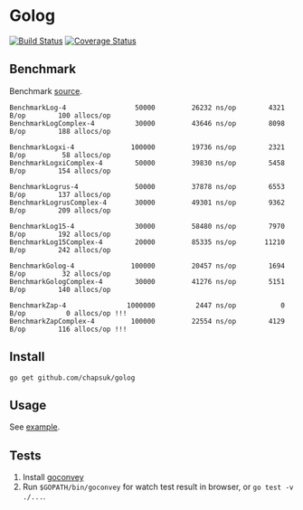 # Golog

[![Build Status](https://travis-ci.org/chapsuk/golog.svg)](https://travis-ci.org/chapsuk/golog)
[![Coverage Status](https://coveralls.io/repos/github/chapsuk/golog/badge.svg?branch=master)](https://coveralls.io/github/chapsuk/golog?branch=master)

## Benchmark

Benchmark [source](https://github.com/chapsuk/golog/tree/master/bench/bench_test.go).

```
BenchmarkLog-4          	   50000	     26232 ns/op	    4321 B/op	     100 allocs/op
BenchmarkLogComplex-4   	   30000	     43646 ns/op	    8098 B/op	     188 allocs/op

BenchmarkLogxi-4        	  100000	     19736 ns/op	    2321 B/op	      58 allocs/op
BenchmarkLogxiComplex-4 	   50000	     39830 ns/op	    5458 B/op	     154 allocs/op

BenchmarkLogrus-4       	   50000	     37878 ns/op	    6553 B/op	     137 allocs/op
BenchmarkLogrusComplex-4	   30000	     49301 ns/op	    9362 B/op	     209 allocs/op

BenchmarkLog15-4        	   30000	     58480 ns/op	    7970 B/op	     192 allocs/op
BenchmarkLog15Complex-4 	   20000	     85335 ns/op	   11210 B/op	     242 allocs/op

BenchmarkGolog-4        	  100000	     20457 ns/op	    1694 B/op	      32 allocs/op
BenchmarkGologComplex-4 	   30000	     41276 ns/op	    5151 B/op	     140 allocs/op

BenchmarkZap-4          	 1000000	      2447 ns/op	       0 B/op	       0 allocs/op !!!
BenchmarkZapComplex-4   	  100000	     22554 ns/op	    4129 B/op	     116 allocs/op !!!
```

## Install

```
go get github.com/chapsuk/golog
```

## Usage

See [example](examples/main.go).

## Tests

1. Install [goconvey](https://github.com/smartystreets/goconvey)
1. Run `$GOPATH/bin/goconvey` for watch test result in browser, or `go test -v ./...`.   
